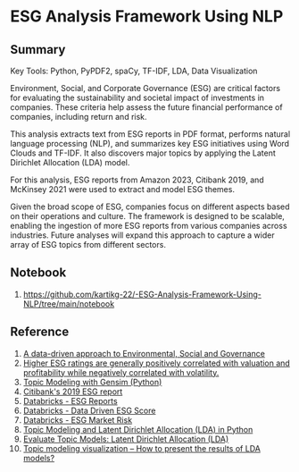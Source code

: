 # ESG Analysis Framework Using NLP

## Summary
Key Tools: Python, PyPDF2, spaCy, TF-IDF, LDA, Data Visualization

Environment, Social, and Corporate Governance (ESG) are critical factors for evaluating the sustainability and societal impact of investments in companies. These criteria help assess the future financial performance of companies, including return and risk.

This analysis extracts text from ESG reports in PDF format, performs natural language processing (NLP), and summarizes key ESG initiatives using Word Clouds and TF-IDF. It also discovers major topics by applying the Latent Dirichlet Allocation (LDA) model.

For this analysis, ESG reports from Amazon 2023, Citibank 2019, and McKinsey 2021 were used to extract and model ESG themes.

Given the broad scope of ESG, companies focus on different aspects based on their operations and culture. The framework is designed to be scalable, enabling the ingestion of more ESG reports from various companies across industries. Future analyses will expand this approach to capture a wider array of ESG topics from different sectors.

## Notebook
1. https://github.com/kartikg-22/-ESG-Analysis-Framework-Using-NLP/tree/main/notebook

## Reference

1. [A data-driven approach to Environmental, Social and Governance](https://databricks.com/blog/2020/07/10/a-data-driven-approach-to-environmental-social-and-governance.html)
2. [Higher ESG ratings are generally positively correlated with valuation and profitability while negatively correlated with volatility.](https://corpgov.law.harvard.edu/2020/01/14/esg-matters/)
3. [Topic Modeling with Gensim (Python)](https://www.machinelearningplus.com/nlp/topic-modeling-gensim-python/)
4. [Citibank's 2019 ESG report](https://www.citigroup.com/citi/about/esg/download/2019/Global-ESG-Report-2019.pdf?ieNocache=967)
5. [Databricks - ESG Reports](https://databricks.com/notebooks/esg_notebooks/01_esg_report.html)
5. [Databricks - Data Driven ESG Score](https://databricks.com/notebooks/esg_notebooks/02_esg_scoring.html)
6. [Databricks - ESG Market Risk](https://databricks.com/notebooks/esg_notebooks/03_esg_market.html)
7. [Topic Modeling and Latent Dirichlet Allocation (LDA) in Python](https://towardsdatascience.com/topic-modeling-and-latent-dirichlet-allocation-in-python-9bf156893c24)
8. [Evaluate Topic Models: Latent Dirichlet Allocation (LDA)](https://towardsdatascience.com/evaluate-topic-model-in-python-latent-dirichlet-allocation-lda-7d57484bb5d0)
9. [Topic modeling visualization – How to present the results of LDA models?](https://www.machinelearningplus.com/nlp/topic-modeling-visualization-how-to-present-results-lda-models/)

